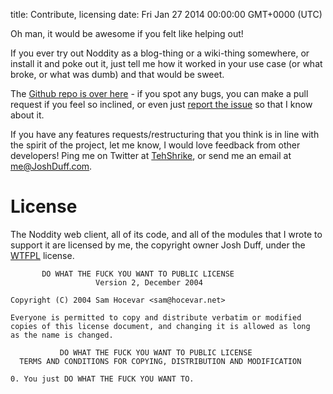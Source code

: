 title: Contribute, licensing
date: Fri Jan 27 2014 00:00:00 GMT+0000 (UTC)

Oh man, it would be awesome if you felt like helping out!

If you ever try out Noddity as a blog-thing or a wiki-thing somewhere, or install it and poke out it, just tell me how it worked in your use case (or what broke, or what was dumb) and that would be sweet.

The [Github repo is over here](https://github.com/TehShrike/noddity) - if you spot any bugs, you can make a pull request if you feel so inclined, or even just [report the issue](https://github.com/TehShrike/noddity/issues) so that I know about it.

If you have any features requests/restructuring that you think is in line with the spirit of the project, let me know, I would love feedback from other developers!  Ping me on Twitter at [TehShrike](https://twitter.com/TehShrike), or send me an email at <a href="mailty:me@JoshDuff.com">me@JoshDuff.com</a>.

License
=======

The Noddity web client, all of its code, and all of the modules that I wrote to support it are licensed by me, the copyright owner Josh Duff, under the [WTFPL](http://wtfpl2.com) license.


	       DO WHAT THE FUCK YOU WANT TO PUBLIC LICENSE
	                   Version 2, December 2004

	Copyright (C) 2004 Sam Hocevar <sam@hocevar.net>

	Everyone is permitted to copy and distribute verbatim or modified
	copies of this license document, and changing it is allowed as long
	as the name is changed.

	           DO WHAT THE FUCK YOU WANT TO PUBLIC LICENSE
	  TERMS AND CONDITIONS FOR COPYING, DISTRIBUTION AND MODIFICATION

	0. You just DO WHAT THE FUCK YOU WANT TO.
